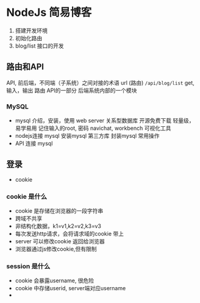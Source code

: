 # NodeJs 简易博客
1. 搭建开发环境
2. 初始化路由
3. blog/list 接口的开发

## 路由和API
API, 前后端，不同端（子系统）之间对接的术语
url (路由) `/api/blog/list` get, 输入，输出
路由
API的一部分
后端系统内部的一个模块

### MySQL
- mysql 介绍，安装，使用
  web server 关系型数据库
  开源免费下载
  轻量级，易学易用
  记住输入的root, 密码 
  navichat, workbench 可视化工具 
- nodejs连接 mysql
  安装mysql 第三方库
  封装mysql 常用操作
- API 连接 mysql


## 登录
- cookie
  
### cookie 是什么
- cookie 是存储在浏览器的一段字符串
- 跨域不共享
- 非结构化数据，k1=v1,k2=v2,k3=v3
- 每次发送http请求，会将请求域的cookie 带上
- server 可以修改cookie 返回给浏览器
- 浏览器通过js修改cookie,但有限制

### session 是什么
- cookie 会暴露username, 很危险
- cookie 中存储userid, server端对应username
- 


